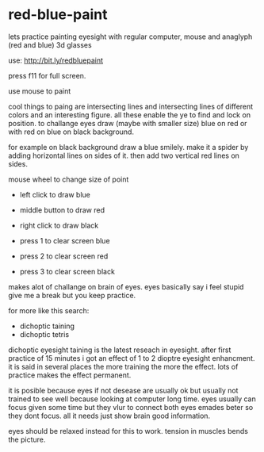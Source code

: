 # red-blue-paint

lets practice painting eyesight with regular computer, mouse and anaglyph (red and blue) 3d glasses

use: http://bit.ly/redbluepaint

press f11 for full screen.

use mouse to paint

cool things to paing are intersecting lines and intersecting lines of different colors and an interesting figure. all these enable the ye to find and lock on position. to challange eyes draw (maybe with smaller size) blue on red or with red on blue
on black background.

for example on black background draw a blue smilely. make it a spider by adding horizontal lines on sides of it. then add two vertical red lines on sides. 

mouse wheel to change size of point

* left click to draw blue
* middle button to draw red
* right click to draw black

* press 1 to clear screen blue
* press 2 to clear screen red 
* press 3 to clear screen black


makes alot of challange on brain of eyes. eyes basically say i feel stupid give me a break but you keep practice.

for more like this search:

* dichoptic taining
* dichoptic tetris

dichoptic eyesight taining is the latest reseach in eyesight.
after first practice of 15 minutes i got an effect of 1 to 2 dioptre eyesight enhancment.
it is said in several places the more training the more the effect. lots of practice makes the effect permanent.


it is posible because eyes if not desease are usually ok
but usually not trained to see well because looking at computer long time.
eyes usually can focus given some time but they vlur to connect both eyes emades beter so they dont focus.
all it needs just show brain good information.

eyes should be relaxed instead for this to work. tension in muscles bends the picture.
